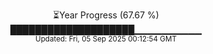 <p align="center">
⏳Year Progress (67.67 %)<br>
████████████████████▁▁▁▁▁▁▁▁▁▁ <br>
<sub>Updated: Fri, 05 Sep 2025 00:12:54 GMT</sub>
</p>

